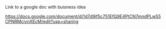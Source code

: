 Link to a google doc with buisness idea

https://docs.google.com/document/d/1d7d9if5c751EfQ9E4PtCN7mndPLw55CPNRMcivnXEcM/edit?usp=sharing
